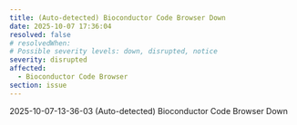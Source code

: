 ```yaml
---
title: (Auto-detected) Bioconductor Code Browser Down
date: 2025-10-07 17:36:04
resolved: false
# resolvedWhen: 
# Possible severity levels: down, disrupted, notice
severity: disrupted
affected:
  - Bioconductor Code Browser
section: issue
---
```


2025-10-07-13-36-03 (Auto-detected) Bioconductor Code Browser Down


